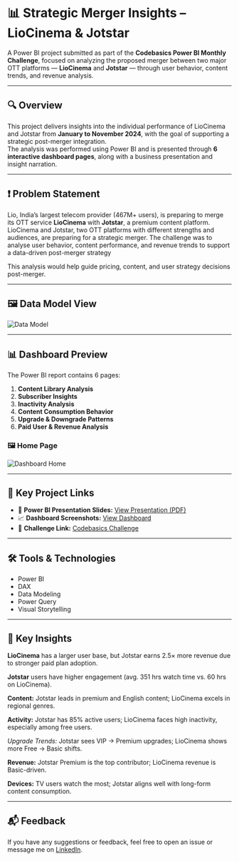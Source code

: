 
# 📊 Strategic Merger Insights – LioCinema & Jotstar

A Power BI project submitted as part of the **Codebasics Power BI Monthly Challenge**, focused on analyzing the proposed merger between two major OTT platforms — **LioCinema** and **Jotstar** — through user behavior, content trends, and revenue analysis.

---

## 🔍 Overview

This project delivers insights into the individual performance of LioCinema and Jotstar from **January to November 2024**, with the goal of supporting a strategic post-merger integration.  
The analysis was performed using Power BI and is presented through **6 interactive dashboard pages**, along with a business presentation and insight narration.

---

## ❗ Problem Statement

Lio, India’s largest telecom provider (467M+ users), is preparing to merge its OTT service **LioCinema** with **Jotstar**, a premium content platform.  
LioCinema and Jotstar, two OTT platforms with different strengths and audiences, are preparing for a strategic merger. The challenge was to analyse user behavior, content performance, and revenue trends to support a data-driven post-merger strategy

This analysis would help guide pricing, content, and user strategy decisions post-merger.

---


## 🖼️ Data Model View  
![Data Model](./assets/data_model.png)

---

## 📊 Dashboard Preview

The Power BI report contains 6 pages:
1. **Content Library Analysis**  
2. **Subscriber Insights**  
3. **Inactivity Analysis**  
4. **Content Consumption Behavior**  
5. **Upgrade & Downgrade Patterns**  
6. **Paid User & Revenue Analysis**

### 🖼️ Home Page  
![Dashboard Home](.Resource/Home_Page.jpg)

---

## 🔗 Key Project Links

- 📂 **Power BI Presentation Slides:** [View Presentation (PDF)](./assets/Lio-Jotstar-Presentation.pdf)  
- 📈 **Dashboard Screenshots:** [View Dashboard](./assets/dashboard_screens.pdf)  
- 🎯 **Challenge Link:** [Codebasics Challenge](https://codebasics.io/challenge/powerbi)

---

## 🛠️ Tools & Technologies

- Power BI  
- DAX  
- Data Modeling  
- Power Query  
- Visual Storytelling

---

## 🙌 Key Insights

**LioCinema** has a larger user base, but Jotstar earns 2.5× more revenue due to stronger paid plan adoption.

**Jotstar** users have higher engagement (avg. 351 hrs watch time vs. 60 hrs on LioCinema).

**Content:** Jotstar leads in premium and English content; LioCinema excels in regional genres.

**Activity:** Jotstar has 85% active users; LioCinema faces high inactivity, especially among free users.

**Upgrade* Trends:* Jotstar sees VIP → Premium upgrades; LioCinema shows more Free → Basic shifts.

**Revenue:** Jotstar Premium is the top contributor; LioCinema revenue is Basic-driven.

**Devices:** TV users watch the most; Jotstar aligns well with long-form content consumption.

---

## 📬 Feedback

If you have any suggestions or feedback, feel free to open an issue or message me on [LinkedIn](https://www.linkedin.com).

